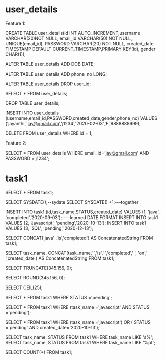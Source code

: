 # user_details

Feature 1:

CREATE TABLE user_details(id INT AUTO_INCREMENT,username VARCHAR(20)NOT NULL, email_id VARCHAR(50) NOT NULL, UNIQUE(email_id),
PASSWORD VARCHAR(20) NOT NULL, created_date TIMESTAMP DEFAULT CURRENT_TIMESTAMP,PRIMARY KEY(id), gender CHAR(1));

ALTER TABLE user_details ADD DOB DATE;

ALTER TABLE user_details ADD phone_no LONG;

ALTER TABLE user_details DROP user_id;

SELECT * FROM user_details;
 
DROP TABLE user_details;

INSERT INTO user_details (username,email_id,PASSWORD,created_date,gender,phone_no) VALUES ('jayanthi','jay@gmail.com','j1234','2020-02-03','F',9888888999);

DELETE FROM user_details WHERE id = 1;

Feature 2:

SELECT  * FROM user_details WHERE email_id='jay@gmail.com' AND PASSWORD ='j1234';

#  task1
SELECT * FROM task1;


SELECT SYSDATE();--sydate
SELECT SYSDATE() +1;---together


INSERT INTO task1 (id,task_name,STATUS,created_date) VALUES (1, 'java', 'completed','2020-09-03');----learned DATE FORMAT
INSERT INTO task1 VALUES (2, 'Javascript', 'pending','2020-10-13');
INSERT INTO task1 VALUES (3, 'SQL', 'pending','2020-12-13');

SELECT CONCAT('java' ,'is','completed') AS ConcatenatedString FROM task1;

SELECT task_name, CONCAT(task_name,' ','is',' ','completed',' ', 'on',' ',created_date ) AS ConcatenatedString FROM task1;

SELECT TRUNCATE(345.156, 0);

SELECT ROUND(345.156, 0);

SELECT CEIL(25);

SELECT * FROM task1 WHERE STATUS ='pending';

SELECT * FROM task1 WHERE (task_name ='javascript' AND STATUS ='pending');


SELECT * FROM task1 WHERE (task_name ='javascript') OR ( STATUS ='pending' AND created_date='2020-10-13');

SELECT task_name, STATUS FROM task1 WHERE task_name LIKE 's%';
SELECT task_name, STATUS FROM task1 WHERE task_name LIKE '%pt';

SELECT COUNT(*) FROM task1;
